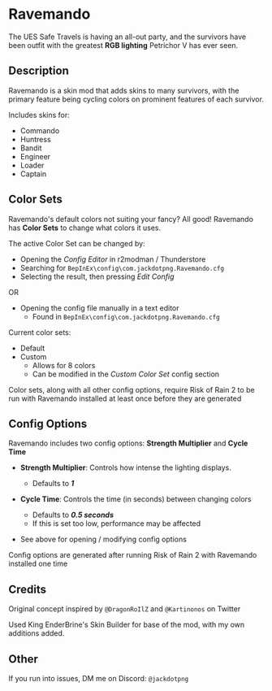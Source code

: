 # Ravemando
The UES Safe Travels is having an all-out party, and the survivors have been outfit with the greatest **RGB lighting** Petrichor V has ever seen.

## Description
Ravemando is a skin mod that adds skins to many survivors, with the primary feature being cycling colors on prominent features of each survivor.

Includes skins for:
- Commando
- Huntress
- Bandit
- Engineer
- Loader
- Captain

## Color Sets
Ravemando's default colors not suiting your fancy? All good! Ravemando has **Color Sets** to change what colors it uses.

The active Color Set can be changed by:
* Opening the *Config Editor* in r2modman / Thunderstore
* Searching for `BepInEx\config\com.jackdotpng.Ravemando.cfg`
* Selecting the result, then pressing *Edit Config*

OR

* Opening the config file manually in a text editor
    * Found in `BepInEx\config\com.jackdotpng.Ravemando.cfg`

Current color sets:
- Default
- Custom
    - Allows for 8 colors
    - Can be modified in the *Custom Color Set* config section

Color sets, along with all other config options, require Risk of Rain 2 to be run with Ravemando installed at least once before they are generated

## Config Options
Ravemando includes two config options: **Strength Multiplier** and **Cycle Time**

- **Strength Multiplier**: Controls how intense the lighting displays.
    - Defaults to ***1***
- **Cycle Time**: Controls the time (in seconds) between changing colors
    - Defaults to ***0.5 seconds***
    - If this is set too low, performance may be affected

- See above for opening / modifying config options

Config options are generated after running Risk of Rain 2 with Ravemando installed one time

## Credits
Original concept inspired by `@DragonRoIlZ` and `@Kartinonos` on Twitter

Used King EnderBrine's Skin Builder for base of the mod, with my own additions added.

## Other
If you run into issues, DM me on Discord: `@jackdotpng`
